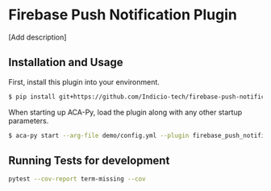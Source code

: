 Firebase Push Notification Plugin
=======================================

[Add description]

## Installation and Usage

First, install this plugin into your environment.

```sh
$ pip install git+https://github.com/Indicio-tech/firebase-push-notification-plugin.git
```

When starting up ACA-Py, load the plugin along with any other startup
parameters.

```sh
$ aca-py start --arg-file demo/config.yml --plugin firebase_push_notification
```
## Running Tests for development

```sh
pytest --cov-report term-missing --cov
```